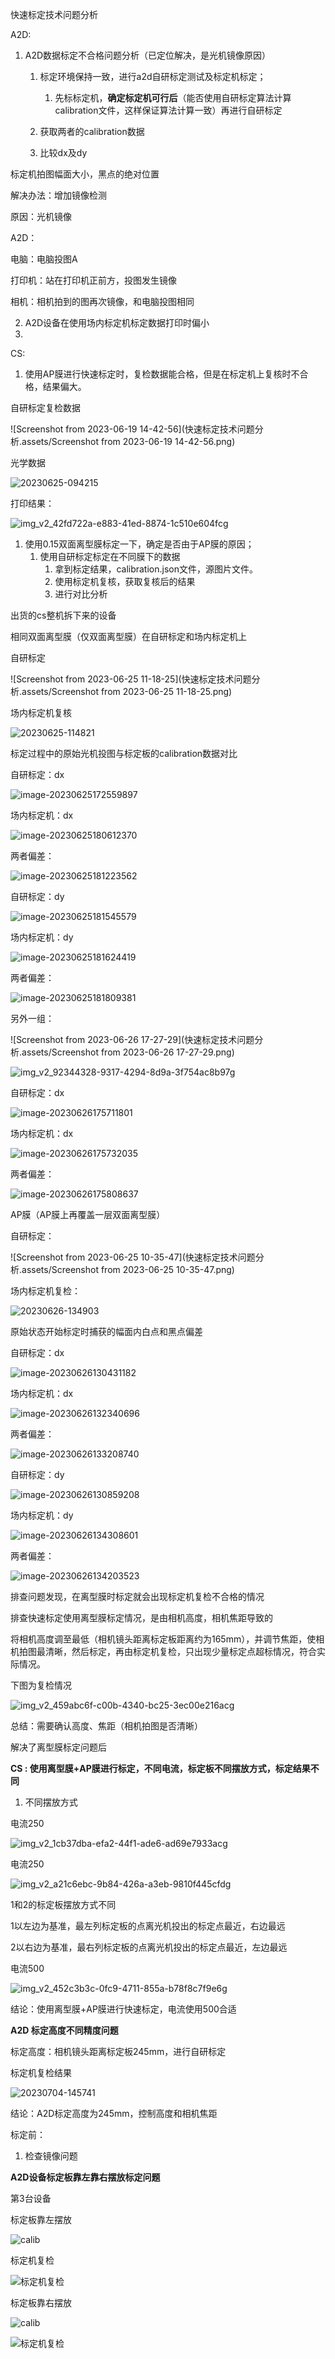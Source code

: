 快速标定技术问题分析

A2D:

1. A2D数据标定不合格问题分析（已定位解决，是光机镜像原因）

   1. 标定环境保持一致，进行a2d自研标定测试及标定机标定；
      1. 先标标定机，**确定标定机可行后**（能否使用自研标定算法计算calibration文件，这样保证算法计算一致）再进行自研标定

   2. 获取两者的calibration数据

   3. 比较dx及dy


标定机拍图幅面大小，黑点的绝对位置

解决办法：增加镜像检测

原因：光机镜像

A2D：

电脑：电脑投图A

打印机：站在打印机正前方，投图发生镜像

相机：相机拍到的图再次镜像，和电脑投图相同



2. A2D设备在使用场内标定机标定数据打印时偏小
3. 



CS:

1. 使用AP膜进行快速标定时，复检数据能合格，但是在标定机上复核时不合格，结果偏大。

自研标定复检数据

![Screenshot from 2023-06-19 14-42-56](快速标定技术问题分析.assets/Screenshot from 2023-06-19 14-42-56.png)

光学数据

![20230625-094215](快速标定技术问题分析.assets/20230625-094215.jpg)



打印结果：

![img_v2_42fd722a-e883-41ed-8874-1c510e604fcg](快速标定技术问题分析.assets/img_v2_42fd722a-e883-41ed-8874-1c510e604fcg.jpg)

1. 使用0.15双面离型膜标定一下，确定是否由于AP膜的原因；
   1. 使用自研标定标定在不同膜下的数据
      1. 拿到标定结果，calibration.json文件，源图片文件。
      2. 使用标定机复核，获取复核后的结果
      3. 进行对比分析



出货的cs整机拆下来的设备

相同双面离型膜（仅双面离型膜）在自研标定和场内标定机上

自研标定

![Screenshot from 2023-06-25 11-18-25](快速标定技术问题分析.assets/Screenshot from 2023-06-25 11-18-25.png)

场内标定机复核

![20230625-114821](快速标定技术问题分析.assets/20230625-114821.jpg)

标定过程中的原始光机投图与标定板的calibration数据对比

自研标定：dx

![image-20230625172559897](快速标定技术问题分析.assets/image-20230625172559897.png)



场内标定机：dx

![image-20230625180612370](快速标定技术问题分析.assets/image-20230625180612370.png)



两者偏差：

![image-20230625181223562](快速标定技术问题分析.assets/image-20230625181223562.png)



自研标定：dy

![image-20230625181545579](快速标定技术问题分析.assets/image-20230625181545579.png)

场内标定机：dy

![image-20230625181624419](快速标定技术问题分析.assets/image-20230625181624419.png)

两者偏差：

![image-20230625181809381](快速标定技术问题分析.assets/image-20230625181809381.png)



另外一组：

![Screenshot from 2023-06-26 17-27-29](快速标定技术问题分析.assets/Screenshot from 2023-06-26 17-27-29.png)

![img_v2_92344328-9317-4294-8d9a-3f754ac8b97g](快速标定技术问题分析.assets/img_v2_92344328-9317-4294-8d9a-3f754ac8b97g.jpg)

自研标定：dx

![image-20230626175711801](快速标定技术问题分析.assets/image-20230626175711801.png)

场内标定机：dx

![image-20230626175732035](快速标定技术问题分析.assets/image-20230626175732035.png)



两者偏差：

![image-20230626175808637](快速标定技术问题分析.assets/image-20230626175808637.png)











AP膜（AP膜上再覆盖一层双面离型膜）

自研标定：

![Screenshot from 2023-06-25 10-35-47](快速标定技术问题分析.assets/Screenshot from 2023-06-25 10-35-47.png)

场内标定机复检：

![20230626-134903](快速标定技术问题分析.assets/20230626-134903.jpg)

原始状态开始标定时捕获的幅面内白点和黑点偏差

自研标定：dx

![image-20230626130431182](快速标定技术问题分析.assets/image-20230626130431182.png)

场内标定机：dx

![image-20230626132340696](快速标定技术问题分析.assets/image-20230626132340696.png)

两者偏差：

![image-20230626133208740](快速标定技术问题分析.assets/image-20230626133208740.png)



自研标定：dy

![image-20230626130859208](快速标定技术问题分析.assets/image-20230626130859208.png)

场内标定机：dy

![image-20230626134308601](快速标定技术问题分析.assets/image-20230626134308601.png)

两者偏差：

![image-20230626134203523](快速标定技术问题分析.assets/image-20230626134203523.png)



排查问题发现，在离型膜时标定就会出现标定机复检不合格的情况

排查快速标定使用离型膜标定情况，是由相机高度，相机焦距导致的

将相机高度调至最低（相机镜头距离标定板距离约为165mm），并调节焦距，使相机拍图最清晰，然后标定，再由标定机复检，只出现少量标定点超标情况，符合实际情况。

下图为复检情况

![img_v2_459abc6f-c00b-4340-bc25-3ec00e216acg](快速标定技术问题分析.assets/img_v2_459abc6f-c00b-4340-bc25-3ec00e216acg.jpg)

总结：需要确认高度、焦距（相机拍图是否清晰）



解决了离型膜标定问题后

**CS : 使用离型膜+AP膜进行标定，不同电流，标定板不同摆放方式，标定结果不同**

1. 不同摆放方式

电流250

![img_v2_1cb37dba-efa2-44f1-ade6-ad69e7933acg](快速标定技术问题分析.assets/img_v2_1cb37dba-efa2-44f1-ade6-ad69e7933acg.jpg)

电流250

![img_v2_a21c6ebc-9b84-426a-a3eb-9810f445cfdg](快速标定技术问题分析.assets/img_v2_a21c6ebc-9b84-426a-a3eb-9810f445cfdg.jpg)

1和2的标定板摆放方式不同

1以左边为基准，最左列标定板的点离光机投出的标定点最近，右边最远

2以右边为基准，最右列标定板的点离光机投出的标定点最近，左边最远



电流500

![img_v2_452c3b3c-0fc9-4711-855a-b78f8c7f9e6g](快速标定技术问题分析.assets/img_v2_452c3b3c-0fc9-4711-855a-b78f8c7f9e6g.jpg)



结论：使用离型膜+AP膜进行快速标定，电流使用500合适





**A2D 标定高度不同精度问题**

标定高度：相机镜头距离标定板245mm，进行自研标定

标定机复检结果

![20230704-145741](快速标定技术问题分析.assets/20230704-145741.jpg)

结论：A2D标定高度为245mm，控制高度和相机焦距



标定前：

1. 检查镜像问题



**A2D设备标定板靠左靠右摆放标定问题**

第3台设备

标定板靠左摆放

![calib](快速标定技术问题分析.assets/calib.bmp)



标定机复检

![标定机复检](快速标定技术问题分析.assets/标定机复检.jpg)



标定板靠右摆放

![calib](快速标定技术问题分析.assets/calib-1689738481307-3.bmp)



![标定机复检](快速标定技术问题分析.assets/标定机复检-1689738493243-5.jpg)




